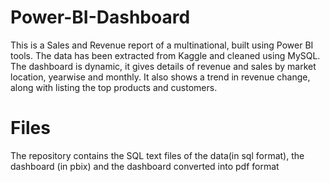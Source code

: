 # Power-BI-Dashboard
This is a Sales and Revenue report of a multinational, built using Power BI tools. The data has been extracted from Kaggle and cleaned using MySQL. The dashboard is dynamic, it gives details of revenue and sales by market location, yearwise and monthly. It also shows a trend in revenue change, along with listing the top products and customers.

# Files
The repository contains the SQL text files of the data(in sql format), the dashboard (in pbix) and the dashboard converted into pdf format
